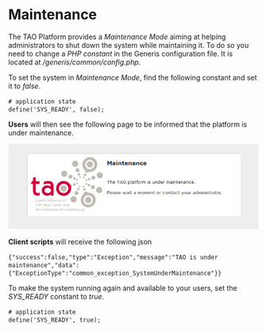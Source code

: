 <!--
created_at: '2012-02-03 16:01:34'
updated_at: '2013-03-13 12:43:59'
authors:
    - 'Jérôme Bogaerts'
tags:
    - 'Administrator Guide'
-->

Maintenance
===========

The TAO Platform provides a *Maintenance Mode* aiming at helping administrators to shut down the system while maintaining it. To do so you need to change a *PHP constant* in the Generis configuration file. It is located at */generis/common/config.php*.

To set the system in *Maintenance Mode*, find the following constant and set it to *false*.


    # application state
    define('SYS_READY', false);

**Users** will then see the following page to be informed that the platform is under maintenance.

![](../resources/admin-maintenance.png.png)

**Client scripts** will receive the following json


    {"success":false,"type":"Exception","message":"TAO is under maintenance","data":{"ExceptionType":"common_exception_SystemUnderMaintenance"}}

To make the system running again and available to your users, set the *SYS_READY* constant to *true*.


    # application state
    define('SYS_READY', true);

